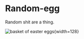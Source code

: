 # Random-egg

Random shit are a thing.

![basket of easter eggs](https://upload.wikimedia.org/wikipedia/commons/archive/5/54/20070409184559%21Bg-easter-eggs.jpg){width=128}